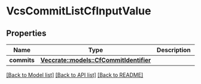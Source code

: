 # VcsCommitListCfInputValue

## Properties

Name | Type | Description | Notes
------------ | ------------- | ------------- | -------------
**commits** | [**Vec<crate::models::CfCommitIdentifier>**](CFCommitIdentifier.md) |  | 

[[Back to Model list]](../README.md#documentation-for-models) [[Back to API list]](../README.md#documentation-for-api-endpoints) [[Back to README]](../README.md)


